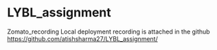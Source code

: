 # LYBL_assignment

Zomato_recording
Local deployment recording is attached in the github https://github.com/atishsharma27/LYBL_assignment/
